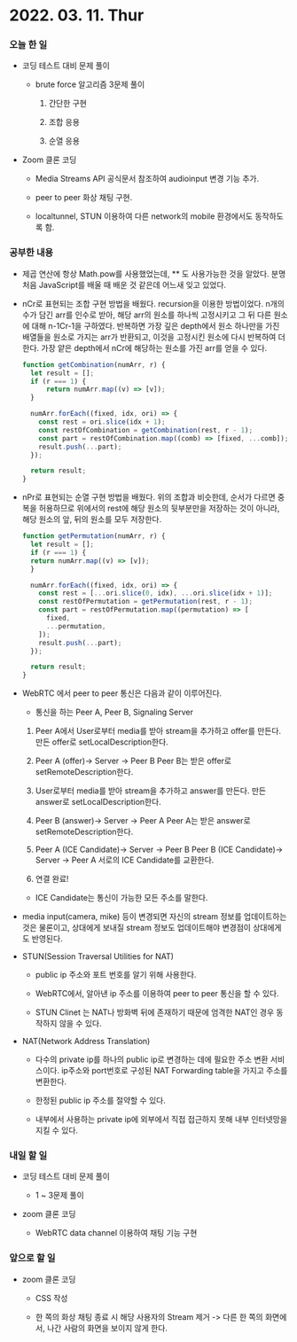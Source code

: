 # 2022. 03. 11. Thur

### 오늘 한 일

- 코딩 테스트 대비 문제 풀이

  - brute force 알고리즘 3문제 풀이

    1. 간단한 구현

    2. 조합 응용

    3. 순열 응용

- Zoom 클론 코딩

  - Media Streams API 공식문서 참조하여 audioinput 변경 기능 추가.

  - peer to peer 화상 채팅 구현.

  - localtunnel, STUN 이용하여 다른 network의 mobile 환경에서도 동작하도록 함.

### 공부한 내용

- 제곱 연산에 항상 Math.pow를 사용했었는데, \*\* 도 사용가능한 것을 알았다. 분명 처음 JavaScript를 배울 때 배운 것 같은데 어느새 잊고 있었다.

- nCr로 표현되는 조합 구현 방법을 배웠다. recursion을 이용한 방법이었다. n개의 수가 담긴 arr를 인수로 받아, 해당 arr의 원소를 하나씩 고정시키고 그 뒤 다른 원소에 대해 n-1Cr-1을 구하였다. 반복하면 가장 깊은 depth에서 원소 하나만을 가진 배열들을 원소로 가지는 arr가 반환되고, 이것을 고정시킨 원소에 다시 반복하여 더한다. 가장 얕은 depth에서 nCr에 해당하는 원소를 가진 arr를 얻을 수 있다.

  ```JavaScript
  function getCombination(numArr, r) {
    let result = [];
    if (r === 1) {
        return numArr.map((v) => [v]);
    }

    numArr.forEach((fixed, idx, ori) => {
      const rest = ori.slice(idx + 1);
      const restOfCombination = getCombination(rest, r - 1);
      const part = restOfCombination.map((comb) => [fixed, ...comb]);
      result.push(...part);
    });

    return result;
  }
  ```

- nPr로 표현되는 순열 구현 방법을 배웠다. 위의 조합과 비슷한데, 순서가 다르면 중복을 허용하므로 위에서의 rest에 해당 원소의 뒷부분만을 저장하는 것이 아니라, 해당 원소의 앞, 뒤의 원소를 모두 저장한다.

  ```JavaScript
  function getPermutation(numArr, r) {
    let result = [];
    if (r === 1) {
    return numArr.map((v) => [v]);
    }

    numArr.forEach((fixed, idx, ori) => {
      const rest = [...ori.slice(0, idx), ...ori.slice(idx + 1)];
      const restOfPermutation = getPermutation(rest, r - 1);
      const part = restOfPermutation.map((permutation) => [
        fixed,
        ...permutation,
      ]);
      result.push(...part);
    });

    return result;
  }
  ```

- WebRTC 에서 peer to peer 통신은 다음과 같이 이루어진다.

  - 통신을 하는 Peer A, Peer B, Signaling Server

  1. Peer A에서 User로부터 media를 받아 stream을 추가하고 offer를 만든다.
     만든 offer로 setLocalDescription한다.

  2. Peer A (offer)-> Server -> Peer B
     Peer B는 받은 offer로 setRemoteDescription한다.

  3. User로부터 media를 받아 stream을 추가하고 answer를 만든다.
     만든 answer로 setLocalDescription한다.

  4. Peer B (answer)-> Server -> Peer A
     Peer A는 받은 answer로 setRemoteDescription한다.

  5. Peer A (ICE Candidate)-> Server -> Peer B
     Peer B (ICE Candidate)-> Server -> Peer A
     서로의 ICE Candidate를 교환한다.

  6. 연결 완료!

  - ICE Candidate는 통신이 가능한 모든 주소를 말한다.

- media input(camera, mike) 등이 변경되면 자신의 stream 정보를 업데이트하는 것은 물론이고, 상대에게 보내질 stream 정보도 업데이트해야 변경점이 상대에게도 반영된다.

- STUN(Session Traversal Utilities for NAT)

  - public ip 주소와 포트 번호를 알기 위해 사용한다.

  - WebRTC에서, 알아낸 ip 주소를 이용하여 peer to peer 통신을 할 수 있다.

  - STUN Clinet 는 NAT나 방화벽 뒤에 존재하기 때문에 엄격한 NAT인 경우 동작하지 않을 수 있다.

- NAT(Network Address Translation)

  - 다수의 private ip를 하나의 public ip로 변경하는 데에 필요한 주소 변환 서비스이다. ip주소와 port번호로 구성된 NAT Forwarding table을 가지고 주소를 변환한다.

  - 한정된 public ip 주소를 절약할 수 있다.

  - 내부에서 사용하는 private ip에 외부에서 직접 접근하지 못해 내부 인터넷망을 지킬 수 있다.

### 내일 할 일

- 코딩 테스트 대비 문제 풀이

  - 1 ~ 3문제 풀이

- zoom 클론 코딩

  - WebRTC data channel 이용하여 채팅 기능 구현

### 앞으로 할 일

- zoom 클론 코딩

  - CSS 작성

  - 한 쪽의 화상 채팅 종료 시 해당 사용자의 Stream 제거
    -> 다른 한 쪽의 화면에서, 나간 사람의 화면을 보이지 않게 한다.

<br><br>
